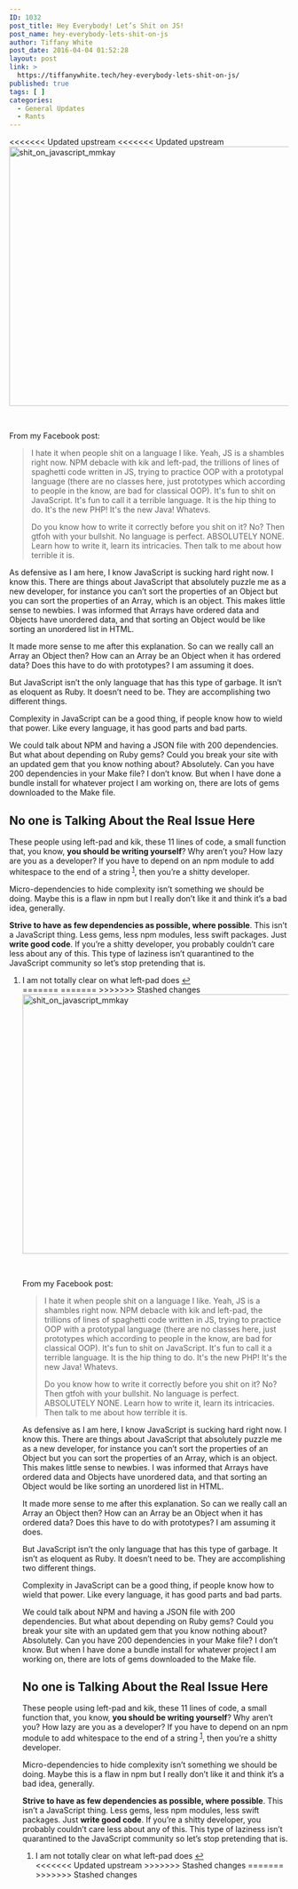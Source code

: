 ```yaml
---
ID: 1032
post_title: Hey Everybody! Let’s Shit on JS!
post_name: hey-everybody-lets-shit-on-js
author: Tiffany White
post_date: 2016-04-04 01:52:28
layout: post
link: >
  https://tiffanywhite.tech/hey-everybody-lets-shit-on-js/
published: true
tags: [ ]
categories:
  - General Updates
  - Rants
---
```

<<<<<<< Updated upstream
<<<<<<< Updated upstream
<a href="http://helloburgh.me/wp-content/uploads/2016/04/shitonjs.jpeg" rel="attachment wp-att-1035"><img class="aligncenter size-large wp-image-1035" src="http://helloburgh.me/wp-content/uploads/2016/04/shitonjs-1024x683.jpeg" alt="shit_on_javascript_mmkay" width="700" height="467" /></a>

&nbsp;

From my Facebook post:
<blockquote>I hate it when people shit on a language I like. Yeah, JS is a shambles right now. NPM debacle with kik and left-pad, the trillions of lines of spaghetti code written in JS, trying to practice OOP with a prototypal language (there are no classes here, just prototypes which according to people in the know, are bad for classical OOP). It's fun to shit on JavaScript. It's fun to call it a terrible language. It is the hip thing to do. It's the new PHP! It's the new Java! Whatevs.

Do you know how to write it correctly before you shit on it? No? Then gtfoh with your bullshit. No language is perfect. ABSOLUTELY NONE. Learn how to write it, learn its intricacies. Then talk to me about how terrible it is.</blockquote>
As defensive as I am here, I know JavaScript is sucking hard right now. I know this. There are things about JavaScript that absolutely puzzle me as a new developer, for instance you can’t sort the properties of an Object but you can sort the properties of an Array, which is an object. This makes little sense to newbies. I was informed that Arrays have ordered data and Objects have unordered data, and that sorting an Object would be like sorting an unordered list in HTML.

It made more sense to me after this explanation. So can we really call an Array an Object then? How can an Array be an Object when it has ordered data? Does this have to do with prototypes? I am assuming it does.

But JavaScript isn’t the only language that has this type of garbage. It isn’t as eloquent as Ruby. It doesn’t need to be. They are accomplishing two different things.

Complexity in JavaScript can be a good thing, if people know how to wield that power. Like every language, it has good parts and bad parts.

We could talk about NPM and having a JSON file with 200 dependencies. But what about depending on Ruby gems? Could you break your site with an updated gem that you know nothing about? Absolutely. Can you have 200 dependencies in your Make file? I don’t know. But when I have done a bundle install for whatever project I am working on, there are lots of gems downloaded to the Make file.
<h2>No one is Talking About the Real Issue Here</h2>
These people using left-pad and kik, these 11 lines of code, a small function that, you know, <strong>you should be writing yourself</strong>? Why aren’t you? How lazy are you as a developer? If you have to depend on an npm module to add whitespace to the end of a string <sup><a id="ffn1" class="footnote" href="#fn1">1</a></sup>, then you’re a shitty developer.

Micro-dependencies to hide complexity isn’t something we should be doing. Maybe this is a flaw in npm but I really don’t like it and think it’s a bad idea, generally.

<strong>Strive to have as few dependencies as possible, where possible</strong>. This isn’t a JavaScript thing. Less gems, less npm modules, less swift packages. Just <strong>write good code</strong>. If you’re a shitty developer, you probably couldn’t care less about any of this. This type of laziness isn’t quarantined to the JavaScript community so let’s stop pretending that is.
<ol id="footnotes">
	<li id="fn1">I am not totally clear on what left-pad does <a href="#ffn1">↩︎</a></li>
=======
=======
>>>>>>> Stashed changes
<a href="http://helloburgh.me/wp-content/uploads/2016/04/shitonjs.jpeg" rel="attachment wp-att-1035"><img class="aligncenter size-large wp-image-1035" src="http://helloburgh.me/wp-content/uploads/2016/04/shitonjs-1024x683.jpeg" alt="shit_on_javascript_mmkay" width="700" height="467" /></a>

&nbsp;

From my Facebook post:
<blockquote>I hate it when people shit on a language I like. Yeah, JS is a shambles right now. NPM debacle with kik and left-pad, the trillions of lines of spaghetti code written in JS, trying to practice OOP with a prototypal language (there are no classes here, just prototypes which according to people in the know, are bad for classical OOP). It's fun to shit on JavaScript. It's fun to call it a terrible language. It is the hip thing to do. It's the new PHP! It's the new Java! Whatevs.

Do you know how to write it correctly before you shit on it? No? Then gtfoh with your bullshit. No language is perfect. ABSOLUTELY NONE. Learn how to write it, learn its intricacies. Then talk to me about how terrible it is.</blockquote>
As defensive as I am here, I know JavaScript is sucking hard right now. I know this. There are things about JavaScript that absolutely puzzle me as a new developer, for instance you can’t sort the properties of an Object but you can sort the properties of an Array, which is an object. This makes little sense to newbies. I was informed that Arrays have ordered data and Objects have unordered data, and that sorting an Object would be like sorting an unordered list in HTML.

It made more sense to me after this explanation. So can we really call an Array an Object then? How can an Array be an Object when it has ordered data? Does this have to do with prototypes? I am assuming it does.

But JavaScript isn’t the only language that has this type of garbage. It isn’t as eloquent as Ruby. It doesn’t need to be. They are accomplishing two different things.

Complexity in JavaScript can be a good thing, if people know how to wield that power. Like every language, it has good parts and bad parts.

We could talk about NPM and having a JSON file with 200 dependencies. But what about depending on Ruby gems? Could you break your site with an updated gem that you know nothing about? Absolutely. Can you have 200 dependencies in your Make file? I don’t know. But when I have done a bundle install for whatever project I am working on, there are lots of gems downloaded to the Make file.
<h2>No one is Talking About the Real Issue Here</h2>
These people using left-pad and kik, these 11 lines of code, a small function that, you know, <strong>you should be writing yourself</strong>? Why aren’t you? How lazy are you as a developer? If you have to depend on an npm module to add whitespace to the end of a string <sup><a id="ffn1" class="footnote" href="#fn1">1</a></sup>, then you’re a shitty developer.

Micro-dependencies to hide complexity isn’t something we should be doing. Maybe this is a flaw in npm but I really don’t like it and think it’s a bad idea, generally.

<strong>Strive to have as few dependencies as possible, where possible</strong>. This isn’t a JavaScript thing. Less gems, less npm modules, less swift packages. Just <strong>write good code</strong>. If you’re a shitty developer, you probably couldn’t care less about any of this. This type of laziness isn’t quarantined to the JavaScript community so let’s stop pretending that is.
<ol id="footnotes">
	<li id="fn1">I am not totally clear on what left-pad does <a href="#ffn1">↩︎</a></li>
<<<<<<< Updated upstream
>>>>>>> Stashed changes
=======
>>>>>>> Stashed changes
</ol>